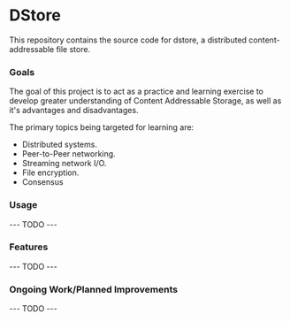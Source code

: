 # DStore

This repository contains the source code for dstore, a distributed content-addressable file store.

### Goals

The goal of this project is to act as a practice and learning exercise to develop greater understanding of Content Addressable Storage, as well as it's advantages and disadvantages.

The primary topics being targeted for learning are:

- Distributed systems.
- Peer-to-Peer networking.
- Streaming network I/O.
- File encryption.
- Consensus

### Usage

--- TODO ---

### Features

--- TODO ---

### Ongoing Work/Planned Improvements

--- TODO ---